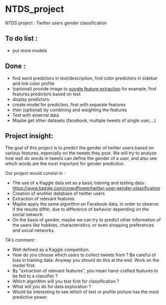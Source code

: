 # NTDS_project
NTDS project : Twitter users gender classification

To do list : 
-

- put more models

Done : 
-

- find word predictors in text/description, find color predictors in sidebar and link color profile
- (optional) provide image to [google feature extraction](https://cloud.google.com/vision) for example, find features predictors based on text
- display predictors
- create model for prediction, first with separate features
- then (optional) by combining and weighting the features
- Test with external data
- Maybe get other datasets (facebook, multiple tweets of single user,...)


Project insight:
-

The goal  of this project is to predict the gender of twitter users based on various features, especially on the tweets they post. We will try to analyze how well do words in tweets can define the gender of a user, and also see which words are the most important for gender prediction.  

Our project would consist in : 
- The use of a Kaggle data set as a basic training and testing data : 
https://www.kaggle.com/crowdflower/twitter-user-gender-classification
- Creation of another database of twitter users
- Extraction of relevant features
- Maybe apply the same algorithm on Facebook data, in order to observe if the results differ, due to difference of behavior depending on the social network.
- On the basis of gender, maybe we can try to predict other information of the users like hobbies, characteristics, or even shopping preferences and social networks.

TA's comment : 
- Well defined as a Kaggle competition.
- How do you choose which users to collect tweets from ? Be careful of bias in training data. Anyway you should do this at the end. Work on the model first.
- By "extraction of relevant features", you mean hand-crafted features to be fed to a classifier ?
- Which algorithm will you test first for classification ?
- What will you do for data exploration ?
- Would be interesting to see which of text or profile picture has the most predictive power.


